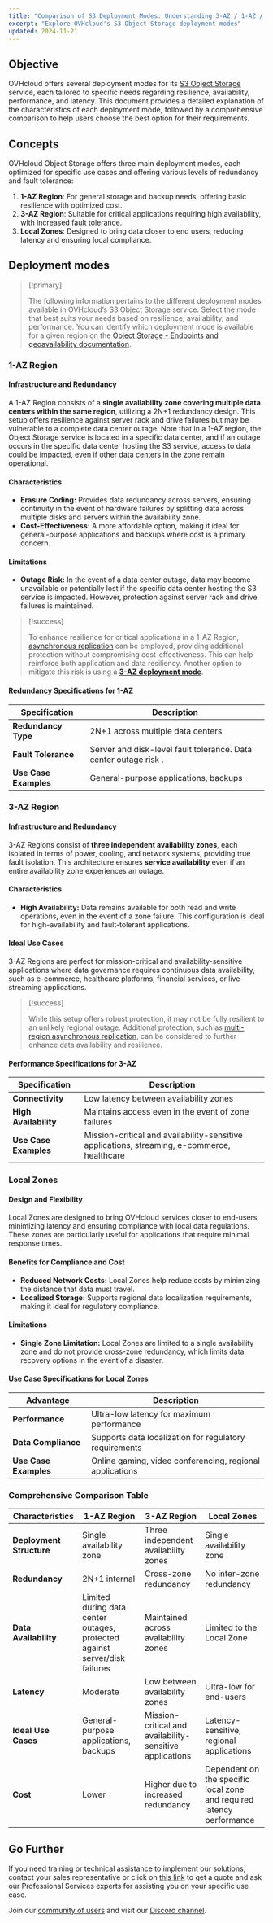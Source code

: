 ```yaml
---
title: "Comparison of S3 Deployment Modes: Understanding 3-AZ / 1-AZ / Local Zones"
excerpt: "Explore OVHcloud's S3 Object Storage deployment modes"
updated: 2024-11-21
---
```


## Objective

OVHcloud offers several deployment modes for its [S3 Object Storage](/links/public-cloud/object-storage) service, each tailored to specific needs regarding resilience, availability, performance, and latency. This document provides a detailed explanation of the characteristics of each deployment mode, followed by a comprehensive comparison to help users choose the best option for their requirements.

## Concepts

OVHcloud Object Storage offers three main deployment modes, each optimized for specific use cases and offering various levels of redundancy and fault tolerance:

1. **1-AZ Region**: For general storage and backup needs, offering basic resilience with optimized cost.
2. **3-AZ Region**: Suitable for critical applications requiring high availability, with increased fault tolerance.
3. **Local Zones**: Designed to bring data closer to end users, reducing latency and ensuring local compliance.

## Deployment modes

> [!primary]
>
> The following information pertains to the different deployment modes available in OVHcloud’s S3 Object Storage service. Select the mode that best suits your needs based on resilience, availability, and performance. You can identify which deployment mode is available for a given region on the [Object Storage - Endpoints and geoavailability documentation](/pages/storage_and_backup/object_storage/s3_location).

### 1-AZ Region

#### Infrastructure and Redundancy

A 1-AZ Region consists of a **single availability zone covering multiple data centers within the same region**, utilizing a 2N+1 redundancy design. This setup offers resilience against server rack and drive failures but may be vulnerable to a complete data center outage. Note that in a 1-AZ region, the Object Storage service is located in a specific data center, and if an outage occurs in the specific data center hosting the S3 service, access to data could be impacted, even if other data centers in the zone remain operational.

#### Characteristics

- **Erasure Coding:** Provides data redundancy across servers, ensuring continuity in the event of hardware failures by splitting data across multiple disks and servers within the availability zone.
- **Cost-Effectiveness:** A more affordable option, making it ideal for general-purpose applications and backups where cost is a primary concern.

#### Limitations

- **Outage Risk:** In the event of a data center outage, data may become unavailable or potentially lost if the specific data center hosting the S3 service is impacted. However, protection against server rack and drive failures is maintained.

> [!success]
>
> To enhance resilience for critical applications in a 1-AZ Region, [asynchronous replication](/pages/storage_and_backup/object_storage/s3_asynchronous_replication) can be employed, providing additional protection without compromising cost-effectiveness. This can help reinforce both application and data resiliency. Another option to mitigate this risk is using a [**3-AZ deployment mode**](#3azregion).

#### Redundancy Specifications for 1-AZ

| Specification         | Description                                                               |
|-------------------|---------------------------------------------------------------------------|
| **Redundancy Type**   | 2N+1 across multiple data centers                                         |
| **Fault Tolerance**   | Server and disk-level fault tolerance. Data center outage risk .           |
| **Use Case Examples** | General-purpose applications, backups                                    |

<a name="3azregion"></a>

### 3-AZ Region

#### Infrastructure and Redundancy

3-AZ Regions consist of **three independent availability zones**, each isolated in terms of power, cooling, and network systems, providing true fault isolation. This architecture ensures **service availability** even if an entire availability zone experiences an outage.

#### Characteristics

- **High Availability:** Data remains available for both read and write operations, even in the event of a zone failure. This configuration is ideal for high-availability and fault-tolerant applications.

#### Ideal Use Cases

3-AZ Regions are perfect for mission-critical and availability-sensitive applications where data governance requires continuous data availability, such as e-commerce, healthcare platforms, financial services, or live-streaming applications.

> [!success]
>
> While this setup offers robust protection, it may not be fully resilient to an unlikely regional outage. Additional protection, such as [multi-region asynchronous replication](/pages/storage_and_backup/object_storage/s3_asynchronous_replication), can be considered to further enhance data availability and resilience.

#### Performance Specifications for 3-AZ

| Specification         | Description                                                               |
|-------------------|---------------------------------------------------------------------------|
| **Connectivity**      | Low latency between availability zones                                    |
| **High Availability** | Maintains access even in the event of zone failures                                  |
| **Use Case Examples** | Mission-critical and availability-sensitive applications, streaming, e-commerce, healthcare |

### Local Zones

#### Design and Flexibility

Local Zones are designed to bring OVHcloud services closer to end-users, minimizing latency and ensuring compliance with local data regulations. These zones are particularly useful for applications that require minimal response times.

#### Benefits for Compliance and Cost

- **Reduced Network Costs:** Local Zones help reduce costs by minimizing the distance that data must travel.
- **Localized Storage:** Supports regional data localization requirements, making it ideal for regulatory compliance.

#### Limitations

- **Single Zone Limitation:** Local Zones are limited to a single availability zone and do not provide cross-zone redundancy, which limits data recovery options in the event of a disaster.

#### Use Case Specifications for Local Zones

| Advantage        | Description                                           |
|------------------|-------------------------------------------------------|
| **Performance**      | Ultra-low latency for maximum performance             |
| **Data Compliance**  | Supports data localization for regulatory requirements |
| **Use Case Examples**| Online gaming, video conferencing, regional applications |

### Comprehensive Comparison Table

| Characteristics        | 1-AZ Region                         | 3-AZ Region                     | Local Zones                              |
|------------------------|-------------------------------------|---------------------------------|------------------------------------------|
| **Deployment Structure**   | Single availability zone            | Three independent availability zones | Single availability zone                |
| **Redundancy**             | 2N+1 internal                       | Cross-zone redundancy            | No inter-zone redundancy                 |
| **Data Availability**      | Limited during data center outages, protected against server/disk failures | Maintained across availability zones | Limited to the Local Zone                |
| **Latency**                | Moderate                            | Low between availability zones   | Ultra-low for end-users                  |
| **Ideal Use Cases**        | General-purpose applications, backups | Mission-critical and availability-sensitive applications | Latency-sensitive, regional applications |
| **Cost**                   | Lower                               | Higher due to increased redundancy | Dependent on the specific local zone and required latency performance |

## Go Further

If you need training or technical assistance to implement our solutions, contact your sales representative or click on [this link](/links/professional-services) to get a quote and ask our Professional Services experts for assisting you on your specific use case.

Join our [community of users](/links/community) and visit our [Discord channel](https://discord.gg/ovhcloud).
